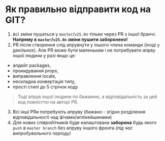 # Як правильно відправити код на GIT?

1. всі зміни пушаться у `master`/`v25.0n` тільки через PR з іншої бранчі. **Напряму в `master`/`v25.0n` зміни пушити заборонено!**
2. PR після створення слід апрувнути у іншого члена команди (іноді у декількох). Але PR може бути маленьким і не потребувати апрву іншої людини у разі якщо це:
- апдейт packages,
- прокидування props,
- виправлення locale,
- нескладна конвертація типу,
- прості стилі до 5 стрічок коду
> Тоді апрув іншої людини по бажанню, а відповідальність за цей код повністтю на авторі PR.
3. Всі інші PRи потребують апруву (бажано - згідно розділення відповідальності над фічами/аплікейшинами)
4. Для *нових співробітників* буде налаштована **заборона** будь якого `push` в `master branch` без апруву іншого фронта *(під час випробувального періоду)*
